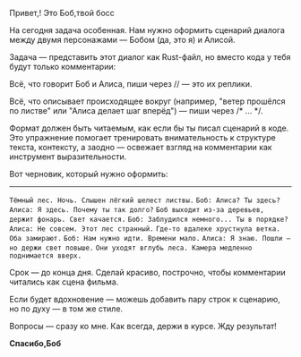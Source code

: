 Привет,! Это Боб,твой босс

На сегодня задача особенная. Нам нужно оформить сценарий диалога между двумя персонажами — Бобом (да, это я) и Алисой.

Задача — представить этот диалог как Rust-файл, но вместо кода у тебя будут только комментарии:

Всё, что говорит Боб и Алиса, пиши через // — это их реплики.

Всё, что описывает происходящее вокруг (например, "ветер прошёлся по листве" или "Алиса делает шаг вперёд") — пиши через /* ... */.


Формат должен быть читаемым, как если бы ты писал сценарий в коде. Это упражнение помогает тренировать внимательность к структуре текста, контексту, а заодно — освежает взгляд на комментарии как инструмент выразительности.

Вот черновик, который нужно оформить:


---

`Тёмный лес. Ночь. Слышен лёгкий шелест листвы.`
`Боб: Алиса? Ты здесь?`
`Алиса: Я здесь. Почему ты так долго?`
`Боб выходит из-за деревьев, держит фонарь. Свет качается.`
`Боб: Заблудился немного... Ты в порядке?`
`Алиса: Не совсем. Этот лес странный.`
`Где-то вдалеке хрустнула ветка. Оба замирают.`
`Боб: Нам нужно идти. Времени мало.`
`Алиса: Я знаю. Пошли — но держи свет повыше.`
`Они уходят вглубь леса. Камера медленно поднимается вверх.` 

Срок — до конца дня. Сделай красиво, построчно, чтобы комментарии читались как сцена фильма.

Если будет вдохновение — можешь добавить пару строк к сценарию, но по духу — в том же стиле.

Вопросы — сразу ко мне. Как всегда, держи в курсе. Жду результат!

**Спасибо,Боб**